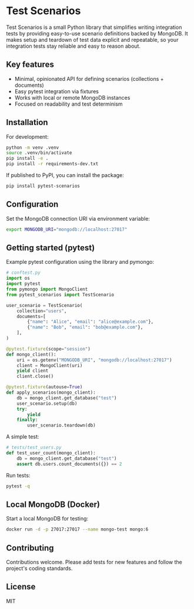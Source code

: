 # Test Scenarios

Test Scenarios is a small Python library that simplifies writing integration tests by providing easy-to-use scenario definitions backed by MongoDB. It makes setup and teardown of test data explicit and repeatable, so your integration tests stay reliable and easy to reason about.

## Key features

- Minimal, opinionated API for defining scenarios (collections + documents)
- Easy pytest integration via fixtures
- Works with local or remote MongoDB instances
- Focused on readability and test determinism

## Installation

For development:

```bash
python -m venv .venv
source .venv/bin/activate
pip install -e .
pip install -r requirements-dev.txt
```

If published to PyPI, you can install the package:

```bash
pip install pytest-scenarios
```

## Configuration

Set the MongoDB connection URI via environment variable:

```bash
export MONGODB_URI="mongodb://localhost:27017"
```

## Getting started (pytest)

Example pytest configuration using the library and pymongo:

```python
# conftest.py
import os
import pytest
from pymongo import MongoClient
from pytest_scenarios import TestScenario

user_scenario = TestScenario(
    collection="users",
    documents=[
        {"name": "Alice", "email": "alice@example.com"},
        {"name": "Bob", "email": "bob@example.com"},
    ],
)

@pytest.fixture(scope="session")
def mongo_client():
    uri = os.getenv("MONGODB_URI", "mongodb://localhost:27017")
    client = MongoClient(uri)
    yield client
    client.close()

@pytest.fixture(autouse=True)
def apply_scenarios(mongo_client):
    db = mongo_client.get_database("test")
    user_scenario.setup(db)
    try:
        yield
    finally:
        user_scenario.teardown(db)
```

A simple test:

```python
# tests/test_users.py
def test_user_count(mongo_client):
    db = mongo_client.get_database("test")
    assert db.users.count_documents({}) == 2
```

Run tests:

```bash
pytest -q
```

## Local MongoDB (Docker)

Start a local MongoDB for testing:

```bash
docker run -d -p 27017:27017 --name mongo-test mongo:6
```

## Contributing

Contributions welcome. Please add tests for new features and follow the project's coding standards.

## License

MIT
